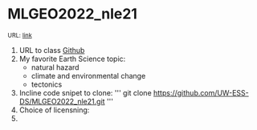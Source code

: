 # **MLGEO2022_nle21**

<sub>URL: [link](https://github.com/UW-ESS-DS/MLGEO2022_nle21)

  1. URL to class [Github](https://github.com/UW-ESS-DS)
  2. My favorite Earth Science topic:
     - natural hazard
     - climate and environmental change
     - tectonics
  3. Incline code snipet to clone:
     '''
     git clone https://github.com/UW-ESS-DS/MLGEO2022_nle21.git
     '''
  4. Choice of licensning:
  5.
  

